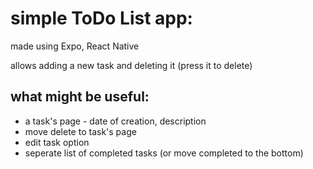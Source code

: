 # simple ToDo List app:
made using Expo, React Native

allows adding a new task and deleting it (press it to delete)
## what might be useful:
- a task's page - date of creation, description
- move delete to task's page
- edit task option
- seperate list of completed tasks (or move completed to the bottom)
